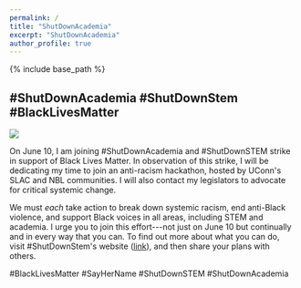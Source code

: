 ```yaml
---
permalink: /
title: "ShutDownAcademia"
excerpt: "ShutDownAcademia"
author_profile: true
---
```


{% include base_path %}

## #ShutDownAcademia #ShutDownStem #BlackLivesMatter

![](https://images.squarespace-cdn.com/content/v1/5ed6c369f19ebe008aeff12e/1591340053436-PAZNZ6XM3YBZLGV389JT/ke17ZwdGBToddI8pDm48kJK4Mm1kch8SFO9ZNkN1NT97gQa3H78H3Y0txjaiv_0fDoOvxcdMmMKkDsyUqMSsMWxHk725yiiHCCLfrh8O1z5QHyNOqBUUEtDDsRWrJLTmN9YSRtfoTLg6dUq-6F17A0FFZK5fArcnK1IqGweyunyWChwIwkIJ_P7MaZif-uMs/%23ShutDownSTEM3.png?format=500w)

On June 10, I am joining #ShutDownAcademia and #ShutDownSTEM strike in support
of Black Lives Matter. In observation of this strike, I will be dedicating my
time to join an anti-racism hackathon, hosted by UConn's SLAC and NBL
communities. I will also contact my legislators to advocate for critical systemic
change.

We must *each* take action to break down systemic racism, end anti-Black violence,
and support Black voices in all areas, including STEM and academia. I urge you
to join this effort---not just on June 10 but continually and in every way that
you can. To find out more about what you can do, visit #ShutDownStem's website
([link](https://www.shutdownstem.com/)), and then share your plans with others.

#BlackLivesMatter
#SayHerName
#ShutDownSTEM
#ShutDownAcademia
